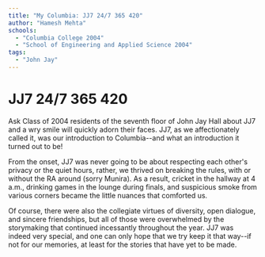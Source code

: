 ```yaml
---
title: "My Columbia: JJ7 24/7 365 420"
author: "Hamesh Mehta"
schools:
  - "Columbia College 2004"
  - "School of Engineering and Applied Science 2004"
tags:
  - "John Jay"
---
```


# JJ7 24/7 365 420

Ask Class of 2004 residents of the seventh floor of John Jay Hall about JJ7 and a wry smile will quickly adorn their faces. JJ7, as we affectionately called it, was our introduction to Columbia--and what an introduction it turned out to be!

From the onset, JJ7 was never going to be about respecting each other's privacy or the quiet hours, rather, we thrived on breaking the rules, with or without the RA around (sorry Munira). As a result, cricket in the hallway at 4 a.m., drinking games in the lounge during finals, and suspicious smoke from various corners became the little nuances that comforted us.

Of course, there were also the collegiate virtues of diversity, open dialogue, and sincere friendships, but all of those were overwhelmed by the storymaking that continued incessantly throughout the year. JJ7 was indeed very special, and one can only hope that we try keep it that way--if not for our memories, at least for the stories that have yet to be made.
